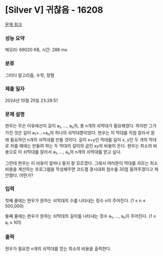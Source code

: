 # [Silver V] 귀찮음 - 16208 

[문제 링크](https://www.acmicpc.net/problem/16208) 

### 성능 요약

메모리: 69020 KB, 시간: 288 ms

### 분류

그리디 알고리즘, 수학, 정렬

### 제출 일자

2024년 10월 25일 23:29:51

### 문제 설명

<p>현우는 무슨 이유에선지 길이 a<sub>1</sub>, ..., a<sub>n</sub>의, 총 n개의 쇠막대가 필요해졌다. 하지만 그가 가진 것은 길이 a<sub>1</sub>+...+a<sub>n</sub>의 하나의 쇠막대뿐이었다. 현우는 이 막대를 직접 잘라서 원래 필요하던 n개의 쇠막대를 만들 것이다. 길이 x+y인 막대를 길이 x, y인 두 개의 막대로 자를 때에는 만들려 하는 두 막대의 길이의 곱인 xy의 비용이 든다. 현우는 최소의 비용으로 이 쇠막대를 잘라서 a<sub>1</sub>, ..., a<sub>n</sub>의 n개의 쇠막대를 얻고 싶다.</p>

<p>그런데 현우는 이 비용이 얼마나 들지 잘 모르겠다. 그래서 여러분이 막대를 자르는 최소 비용을 계산하는 프로그램을 작성해주면 코드잼 경시대회 점수를 30점 올려주겠다고 제안했다. 어떤가?</p>

### 입력 

 <p>첫째 줄에는 현우가 원하는 쇠막대의 수를 나타내는 정수 n이 주어진다. (1 ≤ n ≤ 500,000)</p>

<p>둘째 줄에는 현우가 원하는 쇠막대의 길이를 나타내는 정수 a<sub>1</sub>, ..., a<sub>n</sub>이 주어진다. (1 ≤ a<sub>i</sub> ≤ 101)</p>

### 출력 

 <p>현우가 필요한 n개의 쇠막대를 얻는 최소의 비용을 출력한다.</p>

